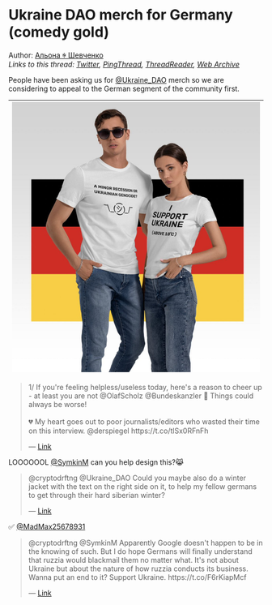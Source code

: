 # Ukraine DAO merch for Germany (comedy gold)

Author: [Альона ꑭ Шевченко](https://twitter.com/cryptodrftng)  
*Links to this thread: [Twitter](https://twitter.com/cryptodrftng/status/1552012599314767875), [PingThread](https://pingthread.com/thread/1552012599314767875), [ThreadReader](https://threadreaderapp.com/thread/1552012599314767875.html), [Web Archive](https://web.archive.org/web/*/https://twitter.com/cryptodrftng/status/1552012599314767875)*

People have been asking us for [@Ukraine_DAO](https://twitter.com/Ukraine_DAO) merch so we are considering to appeal to the German segment of the community first.

| [![](/media/1552253817646899200/3_1552012591454617601.jpg)](/media/1552253817646899200/3_1552012591454617601.jpg) |
| :-: |

<blockquote class="twitter-tweet">
    <p lang="en" dir="ltr">
    1/ If you&#39;re feeling helpless/useless today, here&#39;s a reason to cheer up - at least you are not @OlafScholz @Bundeskanzler 🥳 Things could always be worse! <br />
    <br />
    💔 My heart goes out to poor journalists/editors who wasted their time on this interview. @derspiegel https://t.co/tlSx0RFnFh<br />
    </p>
    &mdash; <a href="https://twitter.com/cryptodrftng/status/1530671152934158336">Link</a>
</blockquote>

LOOOOOOL [@SymkinM](https://twitter.com/SymkinM) can you help design this?😹

<blockquote class="twitter-tweet">
    <p lang="en" dir="ltr">
    @cryptodrftng @Ukraine_DAO Could you maybe also do a winter jacket with the text on the right side on it, to help my fellow germans to get through their hard siberian winter?<br />
    </p>
    &mdash; <a href="https://twitter.com/backfischritter/status/1552014965103525889">Link</a>
</blockquote>

✅ [@MadMax25678931](https://twitter.com/MadMax25678931)

<blockquote class="twitter-tweet">
    <p lang="en" dir="ltr">
    @cryptodrftng @SymkinM Apparently Google doesn&#39;t happen to be in the knowing of such. But I do hope Germans will finally understand that ruzzia would blackmail them no matter what. It&#39;s not about Ukraine but about the nature of how ruzzia conducts its business. Wanna put an end to it? Support Ukraine. https://t.co/F6rKiapMcf<br />
    </p>
    &mdash; <a href="https://twitter.com/MadMax25678931/status/1552241263725920257">Link</a>
</blockquote>
